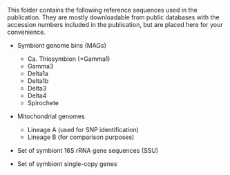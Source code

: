 This folder contains the following reference sequences used in the publication. 
They are mostly downloadable from public databases with the accession numbers included in the publication, but are placed here for your convenience.

* Symbiont genome bins (MAGs)
	*	Ca. Thiosymbion (=Gamma1)
	*	Gamma3
	*	Delta1a
	*	Delta1b
	*	Delta3
	*	Delta4
	*	Spirochete


* Mitochondrial genomes
	*	Lineage A (used for SNP identification)
	*	Lineage B (for comparison purposes)


* Set of symbiont 16S rRNA gene sequences (SSU)


* Set of symbiont single-copy genes 
